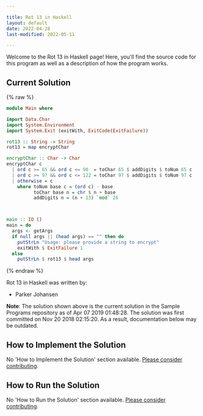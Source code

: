 ```yaml
---

title: Rot 13 in Haskell
layout: default
date: 2022-04-28
last-modified: 2022-05-11

---
```


Welcome to the Rot 13 in Haskell page! Here, you'll find the source code for this program as well as a description of how the program works.

## Current Solution

{% raw %}

```haskell
module Main where

import Data.Char
import System.Environment
import System.Exit (exitWith, ExitCode(ExitFailure))

rot13 :: String -> String
rot13 = map encryptChar

encryptChar :: Char -> Char
encryptChar c
  | ord c >= 65 && ord c <= 90  = toChar 65 $ addDigits $ toNum 65 c
  | ord c >= 97 && ord c <= 122 = toChar 97 $ addDigits $ toNum 97 c
  | otherwise = c
    where toNum base c = (ord c) - base
          toChar base n = chr $ n + base
          addDigits n = (n + 13) `mod` 26



main :: IO ()
main = do
  args <- getArgs
  if null args || (head args) == "" then do
    putStrLn "Usage: please provide a string to encrypt"
    exitWith $ ExitFailure 1
  else
    putStrLn $ rot13 $ head args
```

{% endraw %}

Rot 13 in Haskell was written by:

- Parker Johansen

**Note**: The solution shown above is the current solution in the Sample Programs repository as of Apr 07 2019 01:48:28. The solution was first committed on Nov 20 2018 02:15:20. As a result, documentation below may be outdated.

## How to Implement the Solution

No 'How to Implement the Solution' section available. [Please consider contributing](https://github.com/TheRenegadeCoder/sample-programs-website).

## How to Run the Solution

No 'How to Run the Solution' section available. [Please consider contributing](https://github.com/TheRenegadeCoder/sample-programs-website).